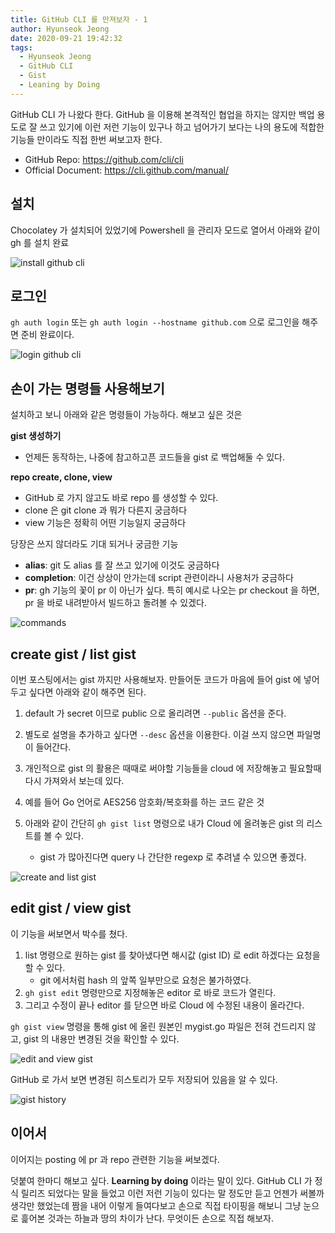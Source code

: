 ```yaml
---
title: GitHub CLI 를 만져보자 - 1
author: Hyunseok Jeong
date: 2020-09-21 19:42:32
tags:
  - Hyunseok Jeong
  - GitHub CLI
  - Gist
  - Leaning by Doing
---
```


GitHub CLI 가 나왔다 한다.
GitHub 을 이용해 본격적인 협업을 하지는 않지만 백업 용도로 잘 쓰고 있기에 이런 저런 기능이 있구나 하고 넘어가기 보다는 나의 용도에 적합한 기능들 만이라도 직접 한번 써보고자 한다.

- GitHub Repo: https://github.com/cli/cli
- Official Document: https://cli.github.com/manual/

## 설치

Chocolatey 가 설치되어 있었기에 Powershell 을 관리자 모드로 열어서 아래와 같이 gh 를 설치 완료

![install github cli](./lets-do-github-cli-part1/1.png)

## 로그인

`gh auth login` 또는 `gh auth login --hostname github.com` 으로 로그인을 해주면 준비 완료이다.

![login github cli](./lets-do-github-cli-part1/2.png)

## 손이 가는 명령들 사용해보기

설치하고 보니 아래와 같은 명령들이 가능하다.
해보고 싶은 것은

**gist 생성하기**

- 언제든 동작하는, 나중에 참고하고픈 코드들을 gist 로 백업해둘 수 있다.

**repo create, clone, view**

- GitHub 로 가지 않고도 바로 repo 를 생성할 수 있다.
- clone 은 git clone 과 뭐가 다른지 궁금하다
- view 기능은 정확히 어떤 기능일지 궁금하다

당장은 쓰지 않더라도 기대 되거나 궁금한 기능

- **alias**: git 도 alias 를 잘 쓰고 있기에 이것도 궁금하다
- **completion**: 이건 상상이 안가는데 script 관련이라니 사용처가 궁금하다
- **pr**: gh 기능의 꽃이 pr 이 아닌가 싶다. 특히 예시로 나오는 pr checkout 을 하면, pr 을 바로 내려받아서 빌드하고 돌려볼 수 있겠다.

![commands](./lets-do-github-cli-part1/3.png)

## create gist / list gist

이번 포스팅에서는 gist 까지만 사용해보자.
만들어둔 코드가 마음에 들어 gist 에 넣어두고 싶다면 아래와 같이 해주면 된다.

1. default 가 secret 이므로 public 으로 올리려면 `--public` 옵션을 준다.
2. 별도로 설명을 추가하고 싶다면 `--desc` 옵션을 이용한다. 이걸 쓰지 않으면 파일명이 들어간다.

3. 개인적으로 gist 의 활용은 때때로 써야할 기능들을 cloud 에 저장해놓고 필요할때 다시 가져와서 보는데 있다.
4. 예를 들어 Go 언어로 AES256 암호화/복호화를 하는 코드 같은 것
5. 아래와 같이 간단히 `gh gist list` 명령으로 내가 Cloud 에 올려놓은 gist 의 리스트를 볼 수 있다.
   - gist 가 많아진다면 query 나 간단한 regexp 로 추려낼 수 있으면 좋겠다.

![create and list gist](./lets-do-github-cli-part1/4.png)

## edit gist / view gist

이 기능을 써보면서 박수를 쳤다.

1. list 명령으로 원하는 gist 를 찾아냈다면 해시값 (gist ID) 로 edit 하겠다는 요청을 할 수 있다.
   - git 에서처럼 hash 의 앞쪽 일부만으로 요청은 불가하였다.
2. `gh gist edit` 명령만으로 지정해놓은 editor 로 바로 코드가 열린다.
3. 그리고 수정이 끝나 editor 를 닫으면 바로 Cloud 에 수정된 내용이 올라간다.

`gh gist view` 명령을 통해 gist 에 올린 원본인 mygist.go 파일은 전혀 건드리지 않고, gist 의 내용만 변경된 것을 확인할 수 있다.

![edit and view gist](./lets-do-github-cli-part1/5.png)

GitHub 로 가서 보면 변경된 히스토리가 모두 저장되어 있음을 알 수 있다.

![gist history](./lets-do-github-cli-part1/6.png)

## 이어서

이어지는 posting 에 pr 과 repo 관련한 기능을 써보겠다.

덧붙여 한마디 해보고 싶다. **Learning by doing** 이라는 말이 있다.
GitHub CLI 가 정식 릴리즈 되었다는 말을 들었고 이런 저런 기능이 있다는 말 정도만 듣고 언젠가 써볼까 생각만 했었는데
짬을 내어 이렇게 들여다보고 손으로 직접 타이핑을 해보니 그냥 눈으로 흝어본 것과는 하늘과 땅의 차이가 난다.
무엇이든 손으로 직접 해보자.
